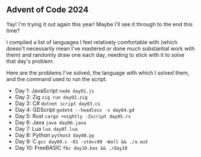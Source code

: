 ## Advent of Code 2024

Yay! I'm trying it out again this year! Maybe I'll see it through to the end this time?

I compiled a list of languages I feel relatively comfortable with (which doesn't necessarily mean I've mastered or done much substantial work with them) and randomly draw one each day, needing to stick with it to solve that day's problem.

Here are the problems I've solved, the language with which I solved them, and the command used to run the script.

- Day 1: JavaScript `node day01.js`
- Day 2: Zig `zig run day02.zig`
- Day 3: C# `dotnet script day03.cs`
- Day 4: GDScript `godot4 --headless -s day04.gd`
- Day 5: Rust `cargo +nightly -Zscript day05.rs`
- Day 6: Java `java day06.java`
- Day 7: Lua `lua day07.lua`
- Day 8: Python `python3 day08.py`
- Day 9: C `gcc day09.c -O1 -std=c99 -Wall && ./a.out`
- Day 10: FreeBASIC `fbc day10.bas && ./day10`
